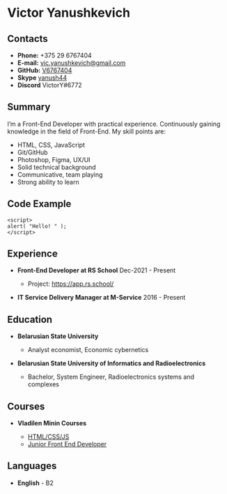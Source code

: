 # Victor Yanushkevich

## Contacts

* **Phone:** +375 29 6767404
* **E-mail:** [vic.yanushkevich@gmail.com](vic.yanushkevich@gmail.com)
* **GitHub:** [V6767404](https://github.com/V6767404/)
* **Skype** [yanush44](https://skype:yanush44)
* **Discord** VictorY#6772

## Summary

I’m a Front-End Developer with practical experience. Continuously gaining knowledge in the field of Front-End. My skill points are:

  * HTML, CSS, JavaScript
  * Git/GitHub
  * Photoshop, Figma, UX/UI
  * Solid technical background
  * Communicative, team playing
  * Strong ability to learn

## Code Example

```
<script>
alert( "Hello! " );
</script>
```
## Experience

* **Front-End Developer at RS School** Dec-2021 - Present
	* Project: https://app.rs.school/
	
* **IT Service Delivery Manager at M-Service** 2016 - Present

## Education

* **Belarusian State University**
  * Analyst economist, Economic cybernetics

* **Belarusian State University of Informatics and Radioelectronics**
  * Bachelor, System Engineer, Radioelectronics systems and complexes

## Courses

* **Vladilen Minin Courses**

  * [HTML/CSS/JS]( https://vladilen.notion.site/Roadmap-YouTube-0b917095c1ec424e9574c2ede36efab9)
  * [Junior Front End Developer]( https://vladilen.ru/junior)

## Languages
* **English** - B2 
